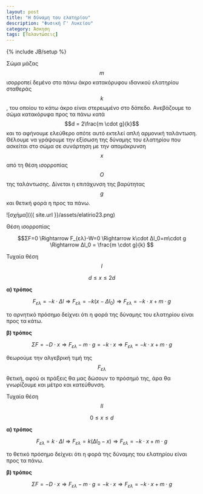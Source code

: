```yaml
---
layout: post
title: "Η δύναμη του ελατηρίου"
description: "Φυσική Γ' Λυκείου"
category: Άσκηση
tags: [Ταλαντώσεις]
---
```

{% include JB/setup %}

Σώμα μάζας $$m$$ ισορροπεί δεμένo στο πάνω άκρο κατακόρυφου ιδανικού ελατηρίου σταθεράς $$k$$,
του οποίου το κάτω άκρο είναι στερεωμένο στο δάπεδο. Ανεβάζουμε το σώμα κατακόρυφα προς τα 
πάνω κατά $$d = 2\frac{m \cdot g}{k}$$ και το αφήνουμε ελεύθερο οπότε αυτό εκτελεί απλή αρμονική ταλάντωση.
Θέλουμε να γράψουμε την εξίσωση της δύναμης του ελατηρίου που ασκείται στο σώμα σε συνάρτηση
με την απομάκρυνση $$x$$ από τη θέση ισορροπίας $$Ο$$ της ταλάντωσης. Δίνεται η επιτάχυνση της βαρύτητας $$g$$
και θετική φορά η προς τα πάνω.

![σχήμα]({{ site.url }}/assets/elatirio23.png) 


Θέση ισορροπίας

$$ΣF=0 \Rightarrow F_{ελ}-W=0 \Rightarrow k\cdot Δl_0=m\cdot g \Rightarrow Δl_0 = \frac{m \cdot g}{k} $$

Τυχαία θέση $$Ι$$

$$d\leq x \leq 2d$$

**α) τρόπος**

$$ F_{ελ} = -k \cdot Δl \Rightarrow F_{ελ} = -k(x-Δl_0) \Rightarrow F_{ελ} = -k \cdot x + m\cdot g$$

το αρνητικό πρόσημο δείχνει ότι η φορά της δύναμης του ελατηρίου είναι προς τα κάτω. 

**β) τρόπος**

$$ΣF = -D \cdot x \Rightarrow F_{ελ} - m\cdot g = - k\cdot x \Rightarrow F_{ελ} = -k \cdot x + m \cdot g$$

θεωρούμε την αλγεβρική τιμή της $$F_{ελ}$$ θετική, αφού οι πράξεις θα μας δώσουν το πρόσημό της, 
άρα θα γνωρίζουμε και μέτρο και κατεύθυνση.

Τυχαία θέση $$IΙ$$

$$0\leq x \leq d$$

**α) τρόπος**

$$ F_{ελ} = k \cdot Δl \Rightarrow F_{ελ} = k(Δl_0-x) \Rightarrow F_{ελ} = -k \cdot x + m\cdot g$$

το θετικό πρόσημο δείχνει ότι η φορά της δύναμης του ελατηρίου είναι προς τα πάνω. 

**β) τρόπος**

$$ΣF = -D \cdot x \Rightarrow F_{ελ} - m\cdot g = - k\cdot x \Rightarrow F_{ελ} = -k \cdot x + m \cdot g$$

